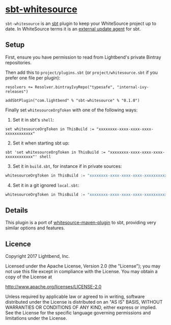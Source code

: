 # [sbt-whitesource][]

[sbt-whitesource]: https://github.com/typesafehub/sbt-whitesource

`sbt-whitesource` is an [sbt][] plugin to keep your WhiteSource project up to date. In WhiteSource terms it is
an [external update agent][whitesource/agents] for sbt.

[sbt]: http://www.scala-sbt.org/
[whitesource/agents]: https://github.com/whitesource/agents

## Setup

First, ensure you have permission to read from Lightbend's private Bintray repositories.

Then add this to `project/plugins.sbt` (or `project/whitesource.sbt` if you prefer one file per plugin):

    resolvers += Resolver.bintrayIvyRepo("typesafe", "internal-ivy-releases")

    addSbtPlugin("com.lightbend" % "sbt-whitesource" % "0.1.0")

Finally set `whitesourceOrgToken` with one of the following ways:

1) Set it in sbt's `shell`:

```
set whitesourceOrgToken in ThisBuild := "xxxxxxxx-xxxx-xxxx-xxxx-xxxxxxxxxxxx"
```

2) Set it when starting sbt up:

```
sbt 'set whitesourceOrgToken in ThisBuild := "xxxxxxxx-xxxx-xxxx-xxxx-xxxxxxxxxxxx"' shell
```

3) Set it in `build.sbt`, for instance if in private sources:

```scala
whitesourceOrgToken in ThisBuild := "xxxxxxxx-xxxx-xxxx-xxxx-xxxxxxxxxxxx"
```

4) Set it in a git ignored `local.sbt`:

```scala
whitesourceOrgToken in ThisBuild := "xxxxxxxx-xxxx-xxxx-xxxx-xxxxxxxxxxxx"
```

## Details

This plugin is a port of [whitesource-maven-plugin][] to sbt, providing very similar options and features.

[whitesource-maven-plugin]: https://github.com/whitesource/maven-plugin

## Licence

Copyright 2017 Lightbend, Inc.

Licensed under the Apache License, Version 2.0 (the "License");
you may not use this file except in compliance with the License.
You may obtain a copy of the License at

  http://www.apache.org/licenses/LICENSE-2.0

Unless required by applicable law or agreed to in writing, software
distributed under the License is distributed on an "AS IS" BASIS,
WITHOUT WARRANTIES OR CONDITIONS OF ANY KIND, either express or implied.
See the License for the specific language governing permissions and
limitations under the License.
